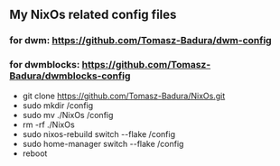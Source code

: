 ## My NixOs related config files
### for dwm: https://github.com/Tomasz-Badura/dwm-config
### for dwmblocks: https://github.com/Tomasz-Badura/dwmblocks-config

- git clone https://github.com/Tomasz-Badura/NixOs.git
- sudo mkdir /config
- sudo mv ./NixOs /config
- rm -rf ./NixOs
- sudo nixos-rebuild switch --flake /config
- sudo home-manager switch --flake /config
- reboot